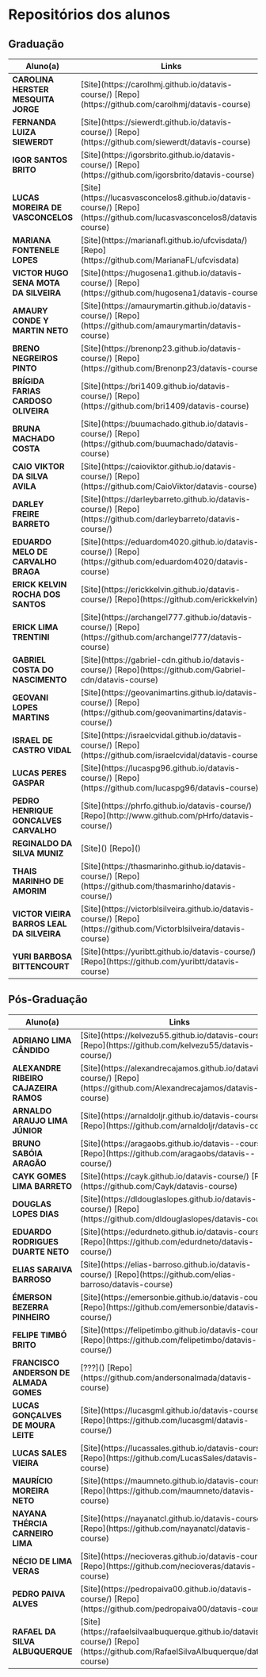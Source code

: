 # Repositórios dos alunos

## Graduação 

<table width="100%">
  <thead>
    <tr>
      <th>Aluno(a)</th>
      <th>Links</th>
    </tr>
  </thead>
  <tbody>
    <tr>
      <td><b>CAROLINA HERSTER MESQUITA JORGE</b></td>
      <td>[Site](https://carolhmj.github.io/datavis-course/) [Repo](https://github.com/carolhmj/datavis-course)</td>
    </tr>
    <tr>
      <td><b>FERNANDA LUIZA SIEWERDT</b></td>
      <td>[Site](https://siewerdt.github.io/datavis-course/) [Repo](https://github.com/siewerdt/datavis-course)</td>
    </tr>
    <tr>
      <td><b>IGOR SANTOS BRITO</b></td>
      <td>[Site](https://igorsbrito.github.io/datavis-course/) [Repo](https://github.com/igorsbrito/datavis-course)</td>
    </tr>
    <tr>
      <td><b>LUCAS MOREIRA DE VASCONCELOS</b></td>
      <td>[Site](https://lucasvasconcelos8.github.io/datavis-course/) [Repo](https://github.com/lucasvasconcelos8/datavis-course)</td>
    </tr>
    <tr>
      <td><b>MARIANA FONTENELE LOPES</b></td>
      <td>[Site](https://marianafl.github.io/ufcvisdata/) [Repo](https://github.com/MarianaFL/ufcvisdata)</td>
    </tr>
    <tr>
      <td><b>VICTOR HUGO SENA MOTA DA SILVEIRA</b></td>
      <td>[Site](https://hugosena1.github.io/datavis-course/) [Repo](https://github.com/hugosena1/datavis-course)</td>
    </tr>
    <tr>
      <td><b>AMAURY CONDE Y MARTIN NETO</b></td>
      <td>[Site](https://amaurymartin.github.io/datavis-course/) [Repo](https://github.com/amaurymartin/datavis-course)</td>
    </tr>
    <tr>
      <td><b>BRENO NEGREIROS PINTO</b></td>
      <td>[Site](https://brenonp23.github.io/datavis-course/) [Repo](https://github.com/Brenonp23/datavis-course)</td>
    </tr>
    <tr>
      <td><b>BRÍGIDA FARIAS CARDOSO OLIVEIRA</b></td>
      <td>[Site](https://bri1409.github.io/datavis-course/) [Repo](https://github.com/bri1409/datavis-course)</td>
    </tr>
    <tr>
      <td><b>BRUNA MACHADO COSTA</b></td>
      <td>[Site](https://buumachado.github.io/datavis-course/) [Repo](https://github.com/buumachado/datavis-course)</td>
    </tr>
    <tr>
      <td><b>CAIO VIKTOR DA SILVA AVILA</b></td>
      <td>[Site](https://caioviktor.github.io/datavis-course/) [Repo](https://github.com/CaioViktor/datavis-course)</td>
    </tr>
    <tr>
      <td><b>DARLEY FREIRE BARRETO</b></td>
      <td>[Site](https://darleybarreto.github.io/datavis-course/) [Repo](https://github.com/darleybarreto/datavis-course/)</td>
    </tr>
    <tr>
      <td><b>EDUARDO MELO DE CARVALHO BRAGA</b></td>
      <td>[Site](https://eduardom4020.github.io/datavis-course/) [Repo](https://github.com/eduardom4020/datavis-course)</td>
    </tr>
    <tr>
      <td><b>ERICK KELVIN ROCHA DOS SANTOS</b></td>
      <td>[Site](https://erickkelvin.github.io/datavis-course/) [Repo](https://github.com/erickkelvin)</td>
    </tr>
    <tr>
      <td><b>ERICK LIMA TRENTINI</b></td>
      <td>[Site](https://archangel777.github.io/datavis-course/) [Repo](https://github.com/archangel777/datavis-course)</td>
    </tr>
    <tr>
      <td><b>GABRIEL COSTA DO NASCIMENTO</b></td>
      <td>[Site](https://gabriel-cdn.github.io/datavis-course/) [Repo](https://github.com/Gabriel-cdn/datavis-course)</td>
    </tr>
    <tr>
      <td><b>GEOVANI LOPES MARTINS</b></td>
      <td>[Site](https://geovanimartins.github.io/datavis-course/) [Repo](https://github.com/geovanimartins/datavis-course/)</td>
    </tr>
    <tr>
      <td><b>ISRAEL DE CASTRO VIDAL</b></td>
      <td>[Site](https://israelcvidal.github.io/datavis-course/) [Repo](https://github.com/israelcvidal/datavis-course)</td>
    </tr>
    <tr>
      <td><b>LUCAS PERES GASPAR</b></td>
      <td>[Site](https://lucaspg96.github.io/datavis-course/) [Repo](https://github.com/lucaspg96/datavis-course)</td>
    </tr>
    <tr>
      <td><b>PEDRO HENRIQUE GONCALVES CARVALHO</b></td>
      <td>[Site](https://phrfo.github.io/datavis-course/) [Repo](http://www.github.com/pHrfo/datavis-course/)</td>
    </tr>
    <tr>
      <td><b>REGINALDO DA SILVA MUNIZ</b></td>
      <td>[Site]() [Repo]()</td>
    </tr>
    <tr>
      <td><b>THAIS MARINHO DE AMORIM</b></td>
      <td>[Site](https://thasmarinho.github.io/datavis-course/) [Repo](https://github.com/thasmarinho/datavis-course/)</td>
    </tr>
    <tr>
      <td><b>VICTOR VIEIRA BARROS LEAL DA SILVEIRA</b></td>
      <td>[Site](https://victorblsilveira.github.io/datavis-course/) [Repo](https://github.com/Victorblsilveira/datavis-course)</td>
    </tr>
    <tr>
      <td><b>YURI BARBOSA BITTENCOURT</b></td>
      <td>[Site](https://yuribtt.github.io/datavis-course/) [Repo](https://github.com/yuribtt/datavis-course)</td>
    </tr>
</tbody>
</table>


## Pós-Graduação

<table width="100%">
  <thead>
    <tr>
      <th>Aluno(a)</th>
      <th>Links</th>
    </tr>
  </thead>
  <tbody>
    <tr>
      <td><b>ADRIANO LIMA CÂNDIDO</b></td>
      <td>[Site](https://kelvezu55.github.io/datavis-course/) [Repo](https://github.com/kelvezu55/datavis-course/)</td>
    </tr>
    <tr>
      <td><b>ALEXANDRE RIBEIRO CAJAZEIRA RAMOS</b></td>
      <td>[Site](https://alexandrecajamos.github.io/datavis-course/) [Repo](https://github.com/Alexandrecajamos/datavis-course)</td>
    </tr>
    <tr>
      <td><b>ARNALDO ARAUJO LIMA JÚNIOR</b></td>
      <td>[Site](https://arnaldoljr.github.io/datavis-course/) [Repo](https://github.com/arnaldoljr/datavis-course)</td>
    </tr>
     <tr>
      <td><b>BRUNO SABÓIA ARAGÃO</b></td>
      <td>[Site](https://aragaobs.github.io/datavis--course/) [Repo](https://github.com/aragaobs/datavis--course/)</td>
    </tr>
     <tr>
      <td><b>CAYK GOMES LIMA BARRETO</b></td>
      <td>[Site](https://cayk.github.io/datavis-course/) [Repo](https://github.com/Cayk/datavis-course)</td>
    </tr>
     <tr>
      <td><b>DOUGLAS LOPES DIAS</b></td>
      <td>[Site](https://dldouglaslopes.github.io/datavis-course/) [Repo](https://github.com/dldouglaslopes/datavis-course)</td>
    </tr>
     <tr>
      <td><b>EDUARDO RODRIGUES DUARTE NETO</b></td>
      <td>[Site](https://edurdneto.github.io/datavis-course/) [Repo](https://github.com/edurdneto/datavis-course/)</td>
    </tr>
    <tr>
      <td><b>ELIAS SARAIVA BARROSO</b></td>
      <td>[Site](https://elias-barroso.github.io/datavis-course/) [Repo](https://github.com/elias-barroso/datavis-course)</td>
    </tr>
    <tr>
      <td><b>ÉMERSON BEZERRA PINHEIRO</b></td>
      <td>[Site](https://emersonbie.github.io/datavis-course/) [Repo](https://github.com/emersonbie/datavis-course/)</td>
    </tr>
     <tr>
      <td><b>FELIPE TIMBÓ BRITO</b></td>
      <td>[Site](https://felipetimbo.github.io/datavis-course/) [Repo](https://github.com/felipetimbo/datavis-course/)</td>
    </tr>
     <tr>
      <td><b>FRANCISCO ANDERSON DE ALMADA GOMES</b></td>
      <td>[???]() [Repo](https://github.com/andersonalmada/datavis-course)</td>
    </tr>
     <tr>
      <td><b>LUCAS GONÇALVES DE MOURA LEITE</b></td>
      <td>[Site](https://lucasgml.github.io/datavis-course/) [Repo](https://github.com/lucasgml/datavis-course/)</td>
    </tr>
     <tr>
      <td><b>LUCAS SALES VIEIRA</b></td>
      <td>[Site](https://lucassales.github.io/datavis-course/) [Repo](https://github.com/LucasSales/datavis-course)</td>
    </tr>
     <tr>
      <td><b>MAURÍCIO MOREIRA NETO</b></td>
      <td>[Site](https://maumneto.github.io/datavis-course) [Repo](https://github.com/maumneto/datavis-course)</td>
    </tr>
     <tr>
      <td><b>NAYANA THÉRCIA CARNEIRO LIMA</b></td>
      <td>[Site](https://nayanatcl.github.io/datavis-course/) [Repo](https://github.com/nayanatcl/datavis-course)</td>
    </tr>
     <tr>
      <td><b>NÉCIO DE LIMA VERAS</b></td>
      <td>[Site](https://necioveras.github.io/datavis-course/) [Repo](https://github.com/necioveras/datavis-course)</td>
    </tr>
     <tr>
      <td><b>PEDRO PAIVA ALVES</b></td>
      <td>[Site](https://pedropaiva00.github.io/datavis-course/) [Repo](https://github.com/pedropaiva00/datavis-course)</td>
    </tr>
     <tr>
      <td><b>RAFAEL DA SILVA ALBUQUERQUE</b></td>
      <td>[Site](https://rafaelsilvaalbuquerque.github.io/datavis-course/) [Repo](https://github.com/RafaelSilvaAlbuquerque/datavis-course)</td>
    </tr>
    </tbody>
</table>